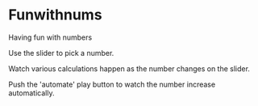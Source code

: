 Funwithnums
===========

Having fun with numbers

Use the slider to pick a number.  

Watch various calculations happen as the number changes on the slider.

Push the 'automate' play button to watch the number increase automatically.

